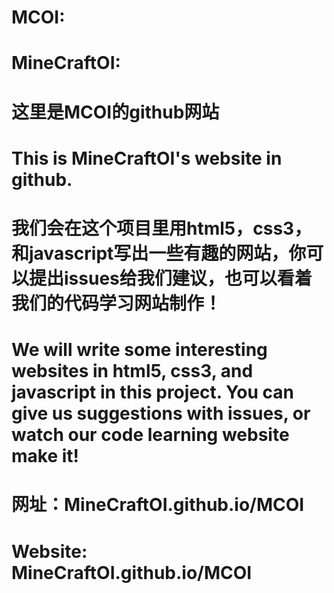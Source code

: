 # MCOI:

# MineCraftOI:

# 这里是MCOI的github网站

# This is MineCraftOI's website in github.

# 我们会在这个项目里用html5，css3，和javascript写出一些有趣的网站，你可以提出issues给我们建议，也可以看着我们的代码学习网站制作！

# We will write some interesting websites in html5, css3, and javascript in this project. You can give us suggestions with issues, or watch our code learning website make it!

# 网址：MineCraftOI.github.io/MCOI

# Website: MineCraftOI.github.io/MCOI
